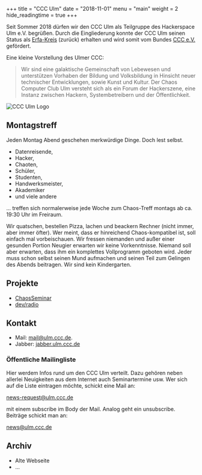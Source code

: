 +++
title = "CCC Ulm"
date = "2018-11-01"
menu = "main"
weight = 2
hide_readingtime = true
+++

Seit Sommer 2018 dürfen wir den CCC Ulm als Teilgruppe des Hackerspace Ulm e.V. begrüßen. Durch die Eingliederung konnte der CCC Ulm seinen Status als [Erfa-Kreis](https://www.ccc.de/de/club/erfas) (zurück) erhalten und wird somit vom Bundes [CCC e.V.](https://www.ccc.de/) gefördert.

Eine kleine Vorstellung des Ulmer CCC:

> Wir sind eine galaktische Gemeinschaft von Lebewesen und unterstützen Vorhaben der Bildung und Volksbildung in Hinsicht neuer technischer Entwicklungen, sowie Kunst und Kultur. Der Chaos Computer Club Ulm versteht sich als ein Forum der Hackerszene, eine Instanz zwischen Hackern, Systembetreibern und der Öffentlichkeit.

![CCC Ulm Logo](/images/ccc_ulm_logo.png)


## Montagstreff

Jeden Montag Abend geschehen merkwürdige Dinge. Doch lest selbst.

- Datenreisende,
- Hacker,
- Chaoten,
- Schüler,
- Studenten,
- Handwerksmeister,
- Akademiker
- und viele andere

... treffen sich normalerweise jede Woche zum Chaos-Treff montags ab ca. 19:30 Uhr im Freiraum.

Wir quatschen, bestellen Pizza, lachen und beackern Rechner (nicht immer, aber immer öfter). Wer meint, dass er hinreichend Chaos-kompatibel ist, soll einfach mal vorbeischauen. Wir fressen niemanden und außer einer gesunden Portion Neugier erwarten wir keine Vorkenntnisse. Niemand soll aber erwarten, dass ihm ein komplettes Vollprogramm geboten wird. Jeder muss schon selbst seinen Mund aufmachen und seinen Teil zum Gelingen des Abends beitragen. Wir sind kein Kindergarten.

## Projekte

- [ChaosSeminar](ChaosSeminar/)
- [dev/radio](http://www.devradio.de)

## Kontakt

- Mail: [mail@ulm.ccc.de](mailto:mail@ulm.ccc.de).
- Jabber: [jabber.ulm.ccc.de](jabber.ulm.ccc.de)

### Öffentliche Mailingliste
Hier werdem Infos rund um den CCC Ulm verteilt. Dazu gehören neben allerlei Neuigkeiten aus dem Internet auch Seminartermine usw. Wer sich auf die Liste eintragen möchte, schickt eine Mail an:

[news-request@ulm.ccc.de](mailto:mail@ulm.ccc.de)

mit einem subscribe im Body der Mail. Analog geht ein unsubscribe. Beiträge schickt man an:

[news@ulm.ccc.de](mailto:news@ulm.ccc.de)

## Archiv

- Alte Webseite
- ...
